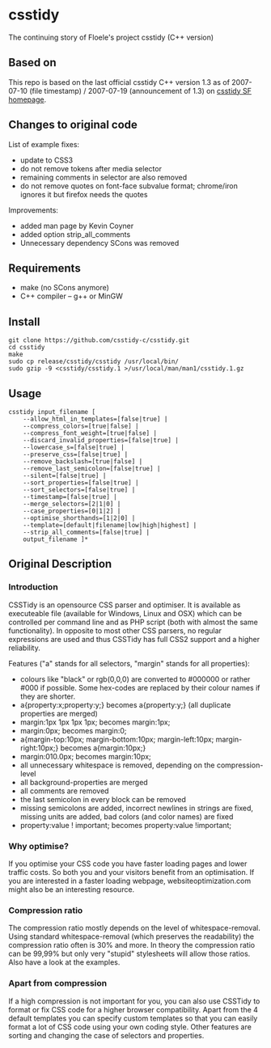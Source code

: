 # csstidy

The continuing story of Floele's project csstidy (C++ version)

## Based on

This repo is based on the last official csstidy C++ version 1.3 as of 2007-07-10 (file timestamp) / 2007-07-19 (announcement of 1.3) on [csstidy SF homepage](http://csstidy.sourceforge.net/changelog.php).

## Changes to original code

List of example fixes:
   * update to CSS3
   * do not remove tokens after media selector
   * remaining comments in selector are also removed
   * do not remove quotes on font-face subvalue format; chrome/iron ignores it but firefox needs the quotes

Improvements:
   * added man page by Kevin Coyner
   * added option strip_all_comments
   * Unnecessary dependency SCons was removed

## Requirements

   * make (no SCons anymore)
   * C++ compiler – g++ or MinGW

## Install

    git clone https://github.com/csstidy-c/csstidy.git
    cd csstidy
    make
    sudo cp release/csstidy/csstidy /usr/local/bin/
    sudo gzip -9 <csstidy/csstidy.1 >/usr/local/man/man1/csstidy.1.gz

## Usage

    csstidy input_filename [
        --allow_html_in_templates=[false|true] |
        --compress_colors=[true|false] |
        --compress_font_weight=[true|false] |
        --discard_invalid_properties=[false|true] |
        --lowercase_s=[false|true] |
        --preserve_css=[false|true] |
        --remove_backslash=[true|false] |
        --remove_last_semicolon=[false|true] |
        --silent=[false|true] |
        --sort_properties=[false|true] |
        --sort_selectors=[false|true] |
        --timestamp=[false|true] |
        --merge_selectors=[2|1|0] |
        --case_properties=[0|1|2] |
        --optimise_shorthands=[1|2|0] |
        --template=[default|filename|low|high|highest] |
        --strip_all_comments=[false|true] |
        output_filename ]*

## Original Description

### Introduction

CSSTidy is an opensource CSS parser and optimiser. It is available as executeable file (available for Windows, Linux and OSX) which can be controlled per command line and as PHP script (both with almost the same functionality).
In opposite to most other CSS parsers, no regular expressions are used and thus CSSTidy has full CSS2 support and a higher reliability.

Features ("a" stands for all selectors, "margin" stands for all properties):

   * colours like "black" or rgb(0,0,0) are converted to #000000 or rather #000 if possible. Some hex-codes are replaced by their colour names if they are shorter.
   * a{property:x;property:y;} becomes a{property:y;} (all duplicate properties are merged)
   * margin:1px 1px 1px 1px; becomes margin:1px;
   * margin:0px; becomes margin:0;
   * a{margin-top:10px; margin-bottom:10px; margin-left:10px; margin-right:10px;} becomes a{margin:10px;}
   * margin:010.0px; becomes margin:10px;
   * all unnecessary whitespace is removed, depending on the compression-level
   * all background-properties are merged
   * all comments are removed
   * the last semicolon in every block can be removed
   * missing semicolons are added, incorrect newlines in strings are fixed, missing units are added, bad colors (and color names) are fixed
   * property:value ! important; becomes property:value !important;

### Why optimise?

If you optimise your CSS code you have faster loading pages and lower traffic costs. So both you and your visitors benefit from an optimisation. If you are interested in a faster loading webpage, websiteoptimization.com might also be an interesting resource.

### Compression ratio

The compression ratio mostly depends on the level of whitespace-removal. Using standard whitespace-removal (which preserves the readability) the compression ratio often is 30% and more. In theory the compression ratio can be 99,99% but only very "stupid" stylesheets will allow those ratios. Also have a look at the examples.

### Apart from compression

If a high compression is not important for you, you can also use CSSTidy to format or fix CSS code for a higher browser compatibility. Apart from the 4 default templates you can specify custom templates so that you can easily format a lot of CSS code using your own coding style. Other features are sorting and changing the case of selectors and properties.

